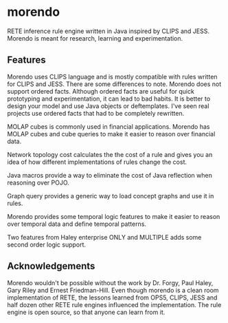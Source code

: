 # morendo
RETE inference rule engine written in Java inspired by CLIPS and JESS. Morendo is meant for research, learning and experimentation.

## Features
Morendo uses CLIPS language and is mostly compatible with rules written for CLIPS and JESS. There are some differences to note. Morendo does not support ordered facts. Although ordered facts are useful for quick prototyping and experimentation, it can lead to bad habits. It is better to design your model and use Java objects or deftemplates. I've seen real projects use ordered facts that had to be completely rewritten.

MOLAP cubes is commonly used in financial applications. Morendo has MOLAP cubes and cube queries to make it easier to reason over financial data.

Network topology cost calculates the the cost of a rule and gives you an idea of how different implementations of rules change the cost.

Java macros provide a way to eliminate the cost of Java reflection when reasoning over POJO.

Graph query provides a generic way to load concept graphs and use it in rules.

Morendo provides some temporal logic features to make it easier to reason over temporal data and define temporal patterns.

Two features from Haley enterprise ONLY and MULTIPLE adds some second order logic support.

## Acknowledgements
Morendo wouldn't be possible without the work by Dr. Forgy, Paul Haley, Gary Riley and Ernest Friedman-Hill. Even though morendo is a clean room implementation of RETE, the lessons learned from OPS5, CLIPS, JESS and half dozen other RETE rule engines influenced the implementation. The rule engine is open source, so that anyone can learn from it.
